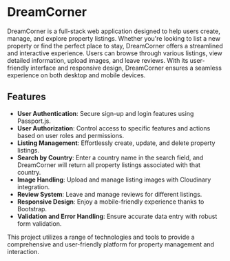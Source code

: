 # DreamCorner

DreamCorner is a full-stack web application designed to help users create, manage, and explore property listings. Whether you're looking to list a new property or find the perfect place to stay, DreamCorner offers a streamlined and interactive experience. Users can browse through various listings, view detailed information, upload images, and leave reviews. With its user-friendly interface and responsive design, DreamCorner ensures a seamless experience on both desktop and mobile devices.

## Features

- **User Authentication**: Secure sign-up and login features using Passport.js.
- **User Authorization**: Control access to specific features and actions based on user roles and permissions.
- **Listing Management**: Effortlessly create, update, and delete property listings.
- **Search by Country**: Enter a country name in the search field, and DreamCorner will return all property listings associated with that country.
- **Image Handling**: Upload and manage listing images with Cloudinary integration.
- **Review System**: Leave and manage reviews for different listings.
- **Responsive Design**: Enjoy a mobile-friendly experience thanks to Bootstrap.
- **Validation and Error Handling**: Ensure accurate data entry with robust form validation.

This project utilizes a range of technologies and tools to provide a comprehensive and user-friendly platform for property management and interaction.
